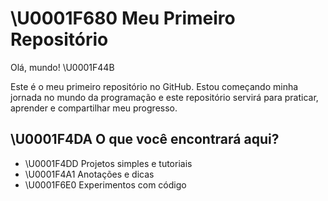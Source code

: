 # \U0001F680 Meu Primeiro Repositório

Olá, mundo! \U0001F44B

Este é o meu primeiro repositório no GitHub. Estou começando minha jornada no mundo da programação e este repositório servirá para praticar, aprender e compartilhar meu progresso.

## \U0001F4DA O que você encontrará aqui?

- \U0001F4DD Projetos simples e tutoriais
- \U0001F4A1 Anotações e dicas
- \U0001F6E0️ Experimentos com código